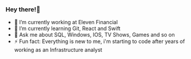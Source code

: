 ### Hey there!👋

- 🔭 I’m currently working at Eleven Financial
- 🌱 I’m currently learning Git, React and Swift
- 💬 Ask me about SQL, Windows, IOS, TV Shows, Games and so on 
- ⚡ Fun fact: Everything is new to me, i'm starting to code after years of working as an Infrastructure analyst

